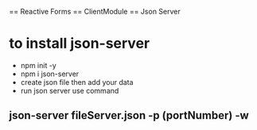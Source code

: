 == Reactive Forms
== ClientModule
== Json Server

# to install json-server

- npm init -y
- npm i json-server
- create json file then add your data
- run json server use command

## json-server fileServer.json -p (portNumber) -w
